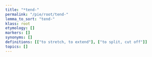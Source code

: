 ```yaml
---
title: "*tend-"
permalink: "/pie/root/tend-"
lemma_to_sort: "tend-"
klass: root
etymology: []
markers: []
synonyms: []
definitions: [["to stretch, to extend"], ["to split, cut off"]]
topics: []
---
```

